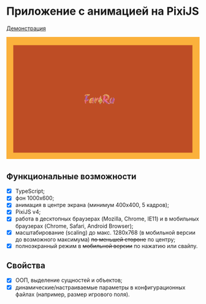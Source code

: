 # Приложение с анимацией на PixiJS

[Демонстрация](https://far4ru.github.io/pixijs-animation/)

![Приложение с анимацией на PixiJS](images/github.png)

## Функциональные возможности
- [x] TypeScript;
- [x] фон 1000x600;
- [x] анимация в центре экрана (минимум 400x400, 5 кадров);
- [x] PixiJS v4;
- [x] работа в десктопных браузерах (Mozilla, Chrome, IE11) и в мобильных браузерах (Chrome, Safari, Android Browser);
- [x] масштабирование (scaling) до макс. 1280x768 (в мобильной версии до возможного максимума) ~~по меньшей стороне~~ по центру;
- [x] полноэкранный режим в ~~мобильной версии~~ по нажатию или свайпу.

## Свойства
- [x] ООП, выделение сущностей и объектов;
- [x] динамические/настраиваемые параметры в конфигурационных файлах (например, размер игрового поля).
